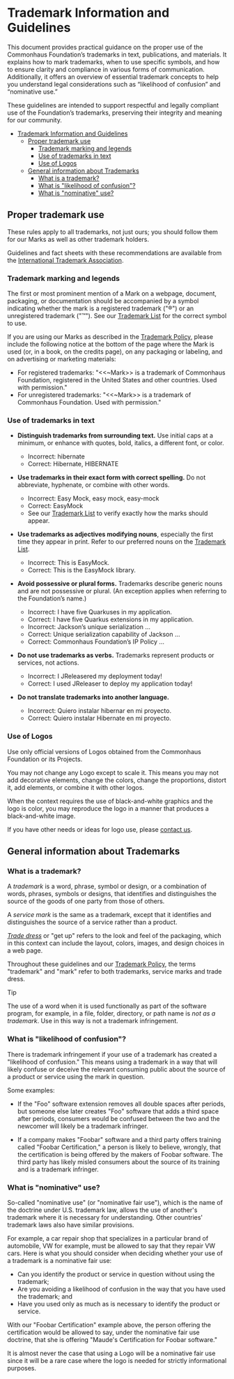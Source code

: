 # Trademark Information and Guidelines

This document provides practical guidance on the proper use of the Commonhaus Foundation’s trademarks in text, publications, and materials. It explains how to mark trademarks, when to use specific symbols, and how to ensure clarity and compliance in various forms of communication. Additionally, it offers an overview of essential trademark concepts to help you understand legal considerations such as “likelihood of confusion” and “nominative use.”

These guidelines are intended to support respectful and legally compliant use of the Foundation’s trademarks, preserving their integrity and meaning for our community.

- [Trademark Information and Guidelines](#trademark-information-and-guidelines)
  - [Proper trademark use](#proper-trademark-use)
    - [Trademark marking and legends](#trademark-marking-and-legends)
    - [Use of trademarks in text](#use-of-trademarks-in-text)
    - [Use of Logos](#use-of-logos)
  - [General information about Trademarks](#general-information-about-trademarks)
    - [What is a trademark?](#what-is-a-trademark)
    - [What is "likelihood of confusion"?](#what-is-likelihood-of-confusion)
    - [What is "nominative" use?](#what-is-nominative-use)

## Proper trademark use

These rules apply to all trademarks, not just ours; you should follow them for our Marks as well as other trademark holders.

Guidelines and fact sheets with these recommendations are available from the [International Trademark Association](https://www.inta.org/fact-sheets/trademark-use/).

### Trademark marking and legends

The first or most prominent mention of a Mark on a webpage, document, packaging, or documentation should be accompanied by a symbol indicating whether the mark is a registered trademark ("®") or an unregistered trademark ("™"). See our [Trademark List][] for the correct symbol to use.

If you are using our Marks as described in the [Trademark Policy][], please include the following notice at the bottom of the page where the Mark is used (or, in a book, on the credits page), on any packaging or labeling, and on advertising or marketing materials:

- For registered trademarks: "<<~Mark>> is a trademark of Commonhaus Foundation, registered in the United States and other countries. Used with permission."
- For unregistered trademarks: "<<~Mark>> is a trademark of Commonhaus Foundation. Used with permission."

### Use of trademarks in text

- **Distinguish trademarks from surrounding text.** Use initial caps at a minimum, or enhance with quotes, bold, italics, a different font, or color.
    - Incorrect: hibernate
    - Correct: Hibernate, HIBERNATE

- **Use trademarks in their exact form with correct spelling.** Do not abbreviate, hyphenate, or combine with other words.
    - Incorrect: Easy Mock, easy mock, easy-mock
    - Correct: EasyMock
    - See our [Trademark List][] to verify exactly how the marks should appear.

- **Use trademarks as adjectives modifying nouns**, especially the first time they appear in print. Refer to our preferred nouns on the [Trademark List][].
    - Incorrect: This is EasyMock.
    - Correct: This is the EasyMock library.

- **Avoid possessive or plural forms.** Trademarks describe generic nouns and are not possessive or plural. (An exception applies when referring to the Foundation’s name.)
    - Incorrect: I have five Quarkuses in my application.
    - Correct: I have five Quarkus extensions in my application.
    - Incorrect: Jackson’s unique serialization …
    - Correct: Unique serialization capability of Jackson …
    - Correct: Commonhaus Foundation’s IP Policy …

- **Do not use trademarks as verbs.** Trademarks represent products or services, not actions.
    - Incorrect: I JReleasered my deployment today!
    - Correct: I used JReleaser to deploy my application today!

- **Do not translate trademarks into another language.**
    - Incorrect: Quiero instalar hibernar en mi proyecto.
    - Correct: Quiero instalar Hibernate en mi proyecto.

### Use of Logos

Use only official versions of Logos obtained from the Commonhaus Foundation or its Projects.

You may not change any Logo except to scale it.
This means you may not add decorative elements, change the colors, change the proportions, distort it, add elements, or combine it with other logos.

When the context requires the use of black-and-white graphics and the logo is color, you may reproduce the logo in a manner that produces a black-and-white image.

If you have other needs or ideas for logo use, please [contact us][].

## General information about Trademarks

### What is a trademark?

A *trademark* is a word, phrase, symbol or design, or a combination of words, phrases, symbols or designs, that identifies and distinguishes the source of the goods of one party from those of others.

A *service mark* is the same as a trademark, except that it identifies and distinguishes the source of a service rather than a product.

[*Trade dress*](https://www.inta.org/topics/trade-dress/) or "get up" refers to the look and feel of the packaging, which in this context can include the layout, colors, images, and design choices in a web page.

Throughout these guidelines and our [Trademark Policy][], the terms "trademark" and "mark" refer to both trademarks, service marks and trade dress.

> [!TIP]
> The use of a word when it is used functionally as part of the software program, for example, in a file, folder, directory, or path name is *not as a trademark*. Use in this way is not a trademark infringement.

### What is "likelihood of confusion"?

There is trademark infringement if your use of a trademark has created a "likelihood of confusion."
This means using a trademark in a way that will likely confuse or deceive the relevant consuming public about the source of a product or service using the mark in question.

Some examples:

- If the "Foo" software extension removes all double spaces after periods, but someone else later creates "Foo" software that adds a third space after periods, consumers would be confused between the two and the newcomer will likely be a trademark infringer.

- If a company makes "Foobar" software and a third party offers training called "Foobar Certification," a person is likely to believe, wrongly, that the certification is being offered by the makers of Foobar software. The third party has likely misled consumers about the source of its training and is a trademark infringer.

### What is "nominative" use?

So-called "nominative use" (or "nominative fair use"), which is the name of the doctrine under U.S. trademark law, allows the use of another's trademark where it is necessary for understanding.
Other countries' trademark laws also have similar provisions.

For example, a car repair shop that specializes in a particular brand of automobile, VW for example, must be allowed to say that they repair VW cars.
Here is what you should consider when deciding whether your use of a trademark is a nominative fair use:

- Can you identify the product or service in question without using the trademark;
- Are you avoiding a likelihood of confusion in the way that you have used the trademark; and
- Have you used only as much as is necessary to identify the product or service.

With our "Foobar Certification" example above, the person offering the certification would be allowed to say, under the nominative fair use doctrine, that she is offering "Maude's Certification for Foobar software."

It is almost never the case that using a Logo will be a nominative fair use since it will be a rare case where the logo is needed for strictly informational purposes.

[Trademark List]: https://www.commonhaus.com/trademarks
[Trademark Policy]: ./trademark-policy.md
[contact us]: ./trademark-policy.md#contact-and-further-information
